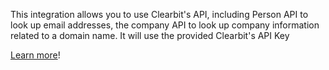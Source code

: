 This integration allows you to use Clearbit's API, including Person API to look up email addresses, the company API to look up company information related to a domain name.
It will use the provided Clearbit's API Key

[Learn more](https://developer.fusebit.io/docs/clearbit)!
